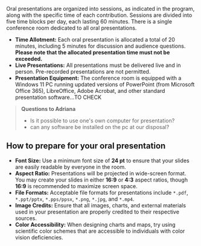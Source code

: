 Oral presentations are organized into sessions, as indicated in the program, along with the specific time of each contribution. Sessions are divided into five time blocks per day, each lasting 60 minutes. There is a single conference room dedicated to all oral presentations.

- **Time Allotment:** Each oral presentation is allocated a total of 20 minutes, including 5 minutes for discussion and audience questions. **Please note that the allocated presentation time must not be exceeded.**
- **Live Presentations:** All presentations must be delivered live and in person. Pre-recorded presentations are not permitted.
- **Presentation Equipment:** The conference room is equipped with a Windows 11 PC running updated versions of PowerPoint (from Microsoft Office 365), LibreOffice, Adobe Acrobat, and other standard presentation software...TO CHECK

> **Questions to Adriana**
>
> - Is it possible to use one's own computer for presentation? 
> - can any software be installed on the pc at our disposal?

## How to prepare for your oral presentation

- **Font Size:** Use a minimum font size of **24 pt** to ensure that your slides are easily readable by everyone in the room.
- **Aspect Ratio:** Presentations will be projected in wide-screen format. You may create your slides in either **16:9** or **4:3** aspect ratios, though **16:9** is recommended to maximize screen space.
- **File Formats:** Acceptable file formats for presentations include `*.pdf`, `*.ppt/pptx`, `*.pps/ppsx`, `*.png`, `*.jpg`, and `*.mp4`.
- **Image Credits:** Ensure that all images, charts, and external materials used in your presentation are properly credited to their respective sources.
- **Color Accessibility:** When designing charts and maps, try using scientific color schemes that are accessible to individuals with color vision deficiencies.

